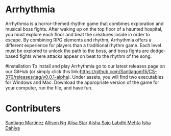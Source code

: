 # Arrhythmia 
Arrhythmia is a horror-themed rhythm game that combines exploration and musical boss fights. After waking up on the top floor of a haunted hospital, you must explore each floor and beat the creatures inside in order to escape. By combining RPG elements and rhythm, Arrhythmia offers a different experience for players than a traditional rhythm game. Each level must be explored to unlock the path to the boss, and boss fights are dodge-based fights where attacks appear on beat to the rhythm of the song. 

#installation
To install and play Arrhythmia go to our latest releases page on our GitHub (or simply click this link:https://github.com/Santiagom15/CS-370/releases/tag/v0.0.1-alpha). Under assets, you will find two executables for Windows and Mac. Download the appropriate version of the game for your computer, run the file, and have fun.

# Contributers
[Santiago Martinez](https://github.com/Santiagom15)
[Allison Ng](https://github.com/ngxallison)
[Alisa Star](https://github.com/starralisa)
[Aisha Sajo](https://github.com/asajo12)
[Labdhi Mehta](https://github.com/labdhimehta)
[Isha Dahiya]()


